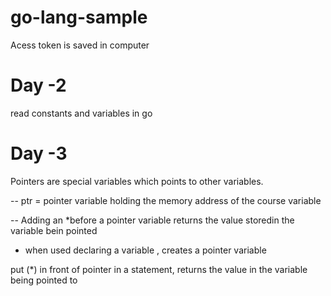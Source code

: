 # go-lang-sample
Acess token  is saved in computer

# Day -2 
read constants and variables in go

# Day -3 
Pointers are special variables which points to other variables.

-- ptr = pointer variable holding the memory address of the course variable

-- Adding an *before a pointer variable returns the value storedin the variable bein pointed 

* when used declaring a variable , creates a pointer variable

put (*) in front of pointer in a statement, returns the value in the variable being pointed to
